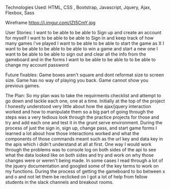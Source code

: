 Technologies Used: HTML, CSS , Bootstrap, Javascript, Jquery, Ajax, Flexbox, Sass

Wireframe https://i.imgur.com/IZt5CmY.jpg

User Stories:
I want to be able to be able to Sign up and create an account for myself
I want to be able to be able to Sign in and keep track of how many games i've played
I want to be able to be able to start the game as X
I want to be able to be able to be able to win a game and start a new one
I want to be able to be able to sign out and clear all the info from the gameboard and in the forms
I want to be able to be able to to be able to change my account password

Future fixables:
Game boxes aren't square and dont reformat size to screen size.
Game has no way of playing you back.
Game cannot show you previous games.

The Plan:
So my plan was to take the requirments checklist and attempt to go down and tackle each one, one at a time.  Initially at the top of the project I honestly understood very little about how the ajax/jquery interaction worked and how to manipulate them so a big part of going through the steps was a very tedious look through the practice projects for those and try and add each one and test it in the grunt serve environment.  During the process of just the sign in, sign up, change pass, and start game forms I learned a lot about how those interactions worked and what the components of those commands meant such as the url key and data key in the apis which i didn't understand at all at first.  One way I would work through the problems was to console log on both sides of the api to see what the data looked like on both sides and try and work on why those changes were or weren't being made.  In some cases I read through a lot of the jquery documentation and googled some of the key terms to work on my functions.  During the process of getting the gameboard to bo between x and o and not let them be reclicked on I got a lot of help from fellow students in the slack channels and breakout rooms.
